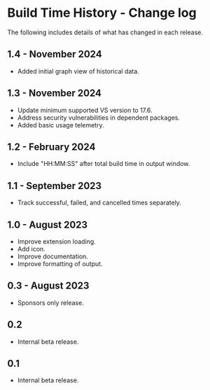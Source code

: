 # Build Time History - Change log

The following includes details of what has changed in each release.

## 1.4 - November 2024

- Added initial graph view of historical data.

## 1.3 - November 2024

- Update minimum supported VS version to 17.6.
- Address security vulnerabilities in dependent packages.
- Added basic usage telemetry.

## 1.2 - February 2024

- Include "HH:MM:SS" after total build time in output window.

## 1.1 - September 2023

- Track successful, failed, and cancelled times separately.

## 1.0 - August 2023

- Improve extension loading.
- Add icon.
- Improve documentation.
- Improve formatting of output.


## 0.3 - August 2023

- Sponsors only release.

## 0.2

- Internal beta release.

## 0.1

- Internal beta release.

